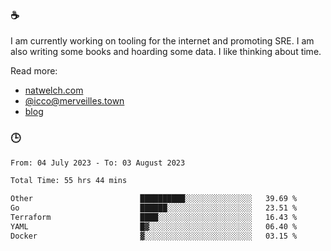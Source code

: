 ### ☕

I am currently working on tooling for the internet and promoting SRE. I am also writing some books and hoarding some data. I like thinking about time. 

Read more:

 - [natwelch.com](https://natwelch.com)
 - [@icco@merveilles.town](https://merveilles.town/@icco)
 - [blog](https://writing.natwelch.com)

### 🕒

<!--START_SECTION:waka-->

```txt
From: 04 July 2023 - To: 03 August 2023

Total Time: 55 hrs 44 mins

Other                        ██████████░░░░░░░░░░░░░░░   39.69 %
Go                           ██████░░░░░░░░░░░░░░░░░░░   23.51 %
Terraform                    ████░░░░░░░░░░░░░░░░░░░░░   16.43 %
YAML                         █▓░░░░░░░░░░░░░░░░░░░░░░░   06.40 %
Docker                       ▓░░░░░░░░░░░░░░░░░░░░░░░░   03.15 %
```

<!--END_SECTION:waka-->
